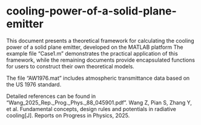 # cooling-power-of-a-solid-plane-emitter
This document presents a theoretical framework for calculating the cooling power of a solid plane emitter, developed on the MATLAB platform
The example file “Case1.m” demonstrates the practical application of this framework, 
while the remaining documents provide encapsulated functions for users to construct their own theoretical models. 

The file “AW1976.mat” includes atmospheric transmittance data based on the US 1976 standard. 

Detailed references can be found in “Wang_2025_Rep._Prog._Phys._88_045901.pdf”.
Wang Z, Pian S, Zhang Y, et al. Fundamental concepts, design rules and potentials in radiative cooling[J]. Reports on Progress in Physics, 2025.
